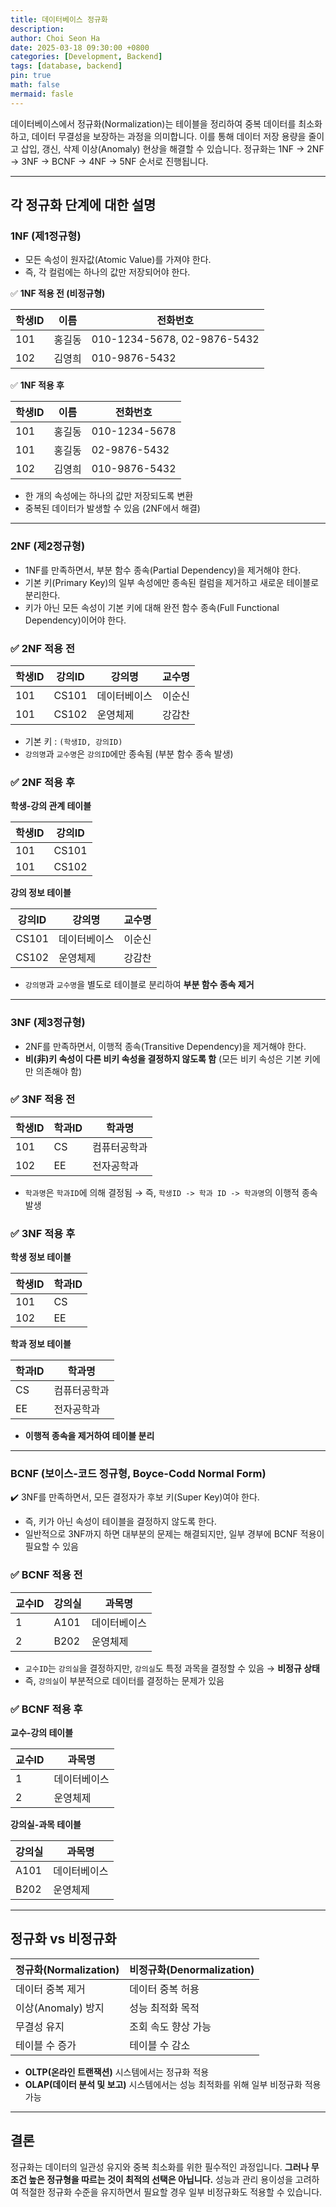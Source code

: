 ```yaml
---
title: 데이터베이스 정규화
description:
author: Choi Seon Ha
date: 2025-03-18 09:30:00 +0800
categories: [Development, Backend]
tags: [database, backend]
pin: true
math: false
mermaid: fasle
---
```


데이터베이스에서 정규화(Normalization)는 테이블을 정리하여 중복 데이터를 최소화하고, 데이터 무결성을 보장하는 과정을 의미합니다.
이를 통해 데이터 저장 용량을 줄이고 삽입, 갱신, 삭제 이상(Anomaly) 현상을 해결할 수 있습니다.
정규화는 1NF -> 2NF -> 3NF -> BCNF -> 4NF -> 5NF 순서로 진행됩니다.

---

## 각 정규화 단계에 대한 설명

### 1NF (제1정규형)

- 모든 속성이 원자값(Atomic Value)를 가져야 한다.
- 즉, 각 컬럼에는 하나의 값만 저장되어야 한다.

✅ **1NF 적용 전 (비정규형)**

| **학생ID** | **이름** | **전화번호** |
| --- | --- | --- |
| 101 | 홍길동 | 010-1234-5678, 02-9876-5432 |
| 102 | 김영희 | 010-9876-5432 |

✅ **1NF 적용 후**

| **학생ID** | **이름** | **전화번호** |
| --- | --- | --- |
| 101 | 홍길동 | 010-1234-5678 |
| 101 | 홍길동 | 02-9876-5432 |
| 102 | 김영희 | 010-9876-5432 |
- 한 개의 속성에는 하나의 값만 저장되도록 변환
- 중복된 데이터가 발생할 수 있음 (2NF에서 해결)

---

### 2NF (제2정규형)

- 1NF를 만족하면서, 부분 함수 종속(Partial Dependency)을 제거해야 한다.
- 기본 키(Primary Key)의 일부 속성에만 종속된 컬럼을 제거하고 새로운 테이블로 분리한다.
- 키가 아닌 모든 속성이 기본 키에 대해 완전 함수 종속(Full Functional Dependency)이어야 한다.

### **✅ 2NF 적용 전**

| **학생ID** | **강의ID** | **강의명** | **교수명** |
| --- | --- | --- | --- |
| 101 | CS101 | 데이터베이스 | 이순신 |
| 101 | CS102 | 운영체제 | 강감찬 |
- 기본 키 : `(학생ID, 강의ID)`
- `강의명`과 `교수명`은 `강의ID`에만 종속됨 (부분 함수 종속 발생)

### **✅ 2NF 적용 후**

**학생-강의 관계 테이블**

| 학생ID | 강의ID |
| --- | --- |
| 101 | CS101 |
| 101 | CS102 |

**강의 정보 테이블**

| 강의ID | 강의명 | 교수명 |
| --- | --- | --- |
| CS101 | 데이터베이스 | 이순신 |
| CS102 | 운영체제 | 강감찬 |
- `강의명`과 `교수명`을 별도로 테이블로 분리하여 **부분 함수 종속 제거**

---

### 3NF (제3정규형)

- 2NF를 만족하면서, 이행적 종속(Transitive Dependency)을 제거해야 한다.
- **비(非)키 속성이 다른 비키 속성을 결정하지 않도록 함** (모든 비키 속성은 기본 키에만 의존해야 함)

### **✅ 3NF 적용 전**

| 학생ID | 학과ID | 학과명 |
| --- | --- | --- |
| 101 | CS | 컴퓨터공학과 |
| 102 | EE | 전자공학과 |
- `학과명`은 `학과ID`에 의해 결정됨 → 즉, `학생ID -> 학과 ID -> 학과명`의 이행적 종속 발생

### **✅ 3NF 적용 후**

**학생 정보 테이블**

| 학생ID | 학과ID |
| --- | --- |
| 101 | CS |
| 102 | EE |

**학과 정보 테이블**

| 학과ID | 학과명 |
| --- | --- |
| CS | 컴퓨터공학과 |
| EE | 전자공학과 |
- **이행적 종속을 제거하여 테이블 분리**

---

### BCNF (보이스-코드 정규형, Boyce-Codd Normal Form)

✔️ 3NF를 만족하면서, 모든 결정자가 후보 키(Super Key)여야 한다.

- 즉, 키가 아닌 속성이 테이블을 결정하지 않도록 한다.
- 일반적으로 3NF까지 하면 대부분의 문제는 해결되지만, 일부 경부에 BCNF 적용이 필요할 수 있음

### **✅ BCNF 적용 전**

| 교수ID | 강의실 | 과목명 |
| --- | --- | --- |
| 1 | A101 | 데이터베이스 |
| 2 | B202 | 운영체제 |
- `교수ID`는 `강의실`을 결정하지만, `강의실`도 특정 과목을 결정할 수 있음 → **비정규 상태**
- 즉, `강의실`이 부분적으로 데이터를 결정하는 문제가 있음

### **✅ BCNF 적용 후**

**교수-강의 테이블**

| 교수ID | 과목명 |
| --- | --- |
| 1 | 데이터베이스 |
| 2 | 운영체제 |

**강의실-과목 테이블**

| 강의실 | 과목명 |
| --- | --- |
| A101 | 데이터베이스 |
| B202 | 운영체제 |

---

## 정규화 vs 비정규화

| **정규화(Normalization)** | **비정규화(Denormalization)** |
| --- | --- |
| 데이터 중복 제거 | 데이터 중복 허용 |
| 이상(Anomaly) 방지 | 성능 최적화 목적 |
| 무결성 유지 | 조회 속도 향상 가능 |
| 테이블 수 증가 | 테이블 수 감소 |
- **OLTP(온라인 트랜잭션)** 시스템에서는 정규화 적용
- **OLAP(데이터 분석 및 보고)** 시스템에서는 성능 최적화를 위해 일부 비정규화 적용 가능

---

## 결론

정규화는 데이터의 일관성 유지와 중복 최소화를 위한 필수적인 과정입니다. **그러나 무조건 높은 정규형을 따르는 것이 최적의 선택은 아닙니다.**
성능과 관리 용이성을 고려하여 적절한 정규화 수준을 유지하면서 필요할 경우 일부 비정규화도 적용할 수 있습니다.


